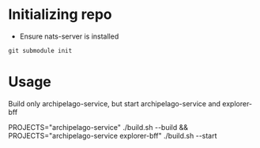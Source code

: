 # Initializing repo


- Ensure nats-server is installed
```
git submodule init
```

# Usage

Build only archipelago-service, but start archipelago-service and explorer-bff

PROJECTS="archipelago-service" ./build.sh --build && PROJECTS="archipelago-service explorer-bff" ./build.sh --start
